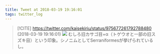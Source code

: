 ```yaml
---
title: Tweet at 2018-03-19 19:16:01
tags: twitter_log
---
```


> [!CITE] https://twitter.com/kaisekiriu/status/975677261792788480 (2018-03-19 19:16:01)
> ![](https://twitter.com/kaisekiriu/status/975677261792788480)
> むしろ旧カサゴ目+α（トゲウオと一部の旧スズキ目）という印象。シノニムとしてSerraniformesが挙げられているし。
